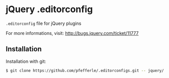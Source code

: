 # jQuery .editorconfig

`.editorconfig` file for jQuery plugins

For more informations, visit: http://bugs.jquery.com/ticket/11777

## Installation

Installation with git:

```bash
$ git clone https://github.com/pfefferle/.editorconfigs.git -- jquery/.editorconfig
```

